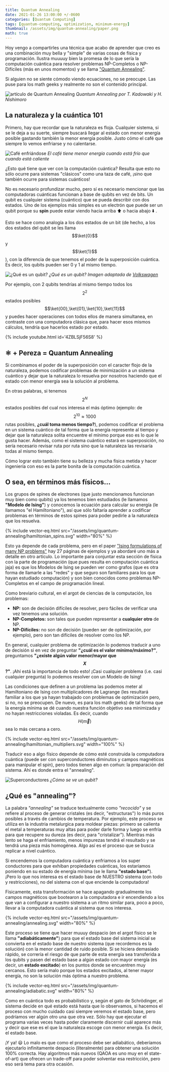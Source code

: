 ```yaml
---
title: Quantum Annealing
date: 2021-01-26 13:00:00 +/-0600
categories: [Quantum Computing]
tags: [quantum-computing, optimization, minimum-energy]
thumbnail: /assets/img/quantum-annealing/paper.png
math: true
---
```


Hoy vengo a compartirles una técnica que acabo de aprender que creo es una combinación muy bella y "simple" de varias cosas de física y programación. Ilustra muuuuy bien la promesa de lo que sería la computación cuántica para resolver problemas NṔ-Completos o NP-Difíciles (más en unos momentos) y se llama ["Quantum Annealing"](https://arxiv.org/abs/cond-mat/9804280).

Si alguien no se siente cómodo viendo ecuaciones, no se preocupe. Las puse para los math geeks y realmente no son el contenido principal.

![artículo de Quantum Annealing](/assets/img/quantum-annealing/paper.png)
_Quantum Annealing por T. Kadowaki y H. Nishimoro_

## La naturaleza y la cuántica 101
Primero, hay que recordar que la naturaleza es floja. Cualquier sistema, si se le deja a su suerte, siempre buscará llegar al estado con menor energía posible gastando también la menor energía posible. Justo cómo el café que siempre lo vemos enfriarse y no calentarse.

![Café enfriándose](/assets/img/quantum-annealing/coffee.jpeg)
_El café tiene menor energía cuando está frío que cuando está caliente_

¿Esto qué tiene que ver con la computación cuántica? Resulta que esto no sólo ocurre para sistemas "clásicos" como una taza de café, ¡sino que también ocurre para sistemas cuánticos!

No es necesario profundizar mucho, pero sí es necesario mencionar que las computadoras cuánticas funcionan a base de qubits en vez de bits. Un qubit es cualquier sistema (cuántico) que se pueda describir con dos estados. Uno de los ejemplos más simples es un electrón que puede ser un qubit porque su **spin** puede estar viendo hacia arriba :arrow_up: o hacia abajo :arrow_down: .

Esto se hace como analogía a los dos estados de un bit (de hecho, a los dos estados del qubit se les llama $$\ket{0}$$ y $$\ket{1}$$), con la diferencia de que tenemos el poder de la superposición cuántica. Es decir, los qubits pueden ser 0 y 1 al mismo tiempo.

![¿Qué es un qubit?](/assets/img/quantum-annealing/qubit.png)
_¿Qué es un qubit? Imagen adaptada de [Volkswagen](https://www.volkswagenag.com/en/news/stories/2019/11/where-is-the-electron-and-how-many-of-them.html)_

Por ejemplo, con 2 qubits tendrías al mismo tiempo todos los $$2^2$$ estados posibles $$\ket{00},\ket{01},\ket{10},\ket{11}$$ y puedes hacer operaciones con todos ellos de manera simultanea, en contraste con una computadora clásica que, para hacer esos mismos cálculos, tendría que hacerlos estado por estado.

{% include youtube.html id='4ZBLSjF56S8' %}

## ⚛️ + Pereza = Quantum Annealing

Si combinamos el poder de la superposición con el caracter flojo de la naturaleza, podemos codificar problemas de minimización a un sistema cuántico y dejar que la naturaleza lo resuelva por nosotros haciendo que el estado con menor energía sea la solución al problema.

En otras palabras, si tenemos $$2^N$$ estados posibles del cual nos interesa el más óptimo (ejemplo: de $$2^{10} \approx 1000$$ rutas posibles, **¿cuál toma menos tiempo?**), podemos codificar el problema en un sistema cuántico de tal forma que la energía represente al tiempo y dejar que la naturaleza solita encuentre el mínimo porque eso es lo que le gusta hacer. Además, como el sistema cuántico estará en superposición, no sería necesario revisar ruta por ruta sino que la naturaleza las revisaría todas al mismo tiempo.

Cómo lograr esto también tiene su belleza y mucha física metida y hacer ingeniería con eso es la parte bonita de la computación cuántica.

## O sea, en términos más físicos...

Los grupos de spines de electrones (que justo mencionamos funcionan muy bien como qubits) ya los tenemos bien estudiados (le llamamos **"Modelo de Ising"**) y conocemos la ecuación para calcular su energía (le llamamos "el Hamiltoniano"), así que sólo faltaría aprender a codificar problemas en términos de estos spines para poder pedirle a la naturaleza que los resuelva.

{% include vector-eq.html src="/assets/img/quantum-annealing/hamiltonian_spins.svg" width="80%" %}

Esto ya depende de cada problema, pero en el paper ["Ising formulations of many NP problems"](https://arxiv.org/pdf/1302.5843.pdf) hay 27 páginas de ejemplos y ya abordaré uno más a detalle en otro artículo. Lo importante para conjuntar esta sección de física con la parte de programación (que pues resulta en computación cuántica jaja) es que los Modelos de Ising se pueden ver como grafos (que es otra forma de llamarle a las "redes" y que seguro son familiares para los que hayan estudiado computación) y son bien conocidos como problemas NP-Completos en el campo de programación lineal.

Como breviario cultural, en el argot de ciencias de la computación, los problemas:

- **NP:** son de decisión difíciles de resolver, pero fáciles de verificar una vez tenemos una solución.
- **NP-Completos:** son tales que pueden representar a **cualquier otro** de NP.
- **NP-Difíciles:** no son de decisión (pueden ser de optimización, por ejemplo), pero son tan difíciles de resolver como los NP.

En general, cualquier problema de optimización lo podemos traducir a uno de decisión si en vez de preguntar **"¿cuál es el valor mínimo/máximo?"**, preguntamos **"¿existe algún valor menor/mayor que $$X$$?"**. ¡Ahí está la importancia de todo esto! ¡Casi cualquier problema (i.e. casi cualquier pregunta) lo podemos resolver con un Modelo de Ising!

Las condiciones que definen a un problema las podemos meter al Hamiltoniano de Ising con multiplicadores de Lagrange (les resultará familiar a los que ya hayan trabajado con problemas de optimización pero, si no, no se preocupen. De nuevo, es para los math geeks) de tal forma que la energía mínima se dé cuando nuestra función objetivo sea minimizada y no hayan restricciones violadas. Es decir, cuando $$H(\vec{m})$$ sea lo más cercana a cero.

{% include vector-eq.html src="/assets/img/quantum-annealing/hamiltonian_multipliers.svg" width="100%" %}

Traducir eso a algo físico depende de cómo esté construida la computadora cuántica (puede ser con superconductores diminutos y campos magnéticos para manipular el spin), pero todos tienen algo en coḿun: la preparación del sistema. Ahí es donde entra el "annealing".

![Superconductores](/assets/img/quantum-annealing/superconductors.jpg)
_¿Cómo se ve un qubit?_

## ¿Qué es "annealing"?

La palabra *"annealing"* se traduce textualmente como *"recocido"* y se refiere al proceso de generar cristales (es decir, "estructuras") lo más puros posibles a través de cambios de temperatura. Por ejemplo, este proceso se utiliza en la industria metalurgica para moldear piezas: primero se calienta el metal a temperaturas muy altas para poder darle forma y luego se enfría para que recupere su dureza (es decir, para "cristalizar"). Mientras más lento se haga el enfriamiento, menos impurezas tendrá el resultado y se tendrá una pieza más homogénea. Algo así es el proceso que se busca replicar a nivel cuántico.

Si encendemos la computadora cuántica y enfriamos a los super conductores para que exhiban propiedades cuánticas, los estaríamos poniendo en su estado de energía mínima (se le llama **"estado base"**). ¡Pero lo que nos interesa es el estado base de NUESTRO sistema (con todo y restricciones), no del sistema con el que enciende la computadora!

Físicamente, esta transformación se hace apagando gradualmente los campos magnéticos que bootearon a la computadora e ir encendiendo a los que van a configurar a nuestro sistema a un ritmo similar para, poco a poco, llevar a la computadora cuántica al sistema que nos interesa.

{% include vector-eq.html src="/assets/img/quantum-annealing/annealing.svg" width="80%" %}

Este proceso se tiene que hacer muuuy despacio (en el argot físico se le llama **"adiabáticamente"**) para que el estado base del sistema inicial se convierta en el estado base de nuestro sistema (que recordemos es la solución) con la menor cantidad de ruido posible. Si se hiciera demasiado rápido, se correría el riesgo de que parte de esta energía sea transferida a los qubits y pasen del estado base a algún estado con mayor energía (es decir, un **estado excitado**) en los puntos donde se encuentren muy cercanos. Esto sería malo porque los estados excitados, al tener mayor energía, no son la solución más óptima a nuestro problema.

{% include vector-eq.html src="/assets/img/quantum-annealing/adiabatic.svg" width="80%" %}

Como en cuántica todo es probabilístico y, según el gato de Schrödinger, el sistema decide en qué estado está hasta que lo observamos, si hacemos el proceso con mucho cuidado casi siempre veremos el estado base, pero podríamos ver algún otro una que otra vez. Sólo hay que ejecutar el programa varias veces hasta poder claramente discernir cuál aparece más y decir que ese es el que la naturaleza escoge con menor energía. Es decir, el estado base.

¡Y ya! 😃 Lo malo es que como el proceso debe ser adiabático, deberíamos ejecutarlo infinitamente despacio (literalmente) para obtener una solución 100% correcta. Hay algoritmos más nuevos (QAOA es uno muy en el state-of-art) que ofrecen un trade-off para poder solventar esa restricción, pero eso será tema para otra ocasión.